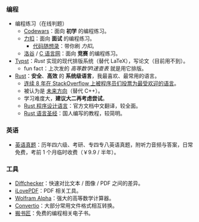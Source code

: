 ### 编程

- 编程练习（在线判题）
	- [Codewars](https://www.codewars.com/dashboard)：面向 **初学** 的编程练习。
	- [力扣](https://leetcode.cn/)：面向 **面试** 的编程练习。
		- [代码随想录](https://www.programmercarl.com/)：带你刷 *力扣*。
	- [洛谷](https://www.luogu.com.cn/) / [C 语言网](https://www.dotcpp.com/)：面向 **竞赛** 的编程练习。
- [Typst](https://typst.app/home/)：*Rust* 实现的现代排版系统（替代 LaTeX），写论文（目前用不到）。
	- fun fact：上次发的 *高等数学Ⅰ速查表* 就是用它排版。
- [Rust](https://www.rust-lang.org/zh-CN/)：**安全**、**高效** 的 **系统级语言**，我最喜欢、最常用的语言。
	- [连续 8 年在 StackOverflow 上被程序员们投票为最受欢迎的语言](https://www.infoq.cn/article/8zA6N8o8fTje945FSjJF)。
	- 被认为是 [未来方向](https://www.thepaper.cn/newsDetail_forward_26518590)（替代 C++）。
	- 学习难度大，**建议大二再考虑尝试**。
	- [Rust 程序设计语言](https://kaisery.github.io/trpl-zh-cn/)：官方文档中文翻译，较全面。
	- [Rust 语言圣经](https://course.rs/about-book.html)：国人编写的教程，较简明。

### 英语

- [英语真题](https://zhenti.burningvocabulary.com/)：历年四六级、考研、专四专八英语真题，附听力音频与答案，日常免费，考前 1 个月临时收费（￥9.9 / 半年）。

### 工具

- [Diffchecker](https://www.diffchecker.com/zh-Hans/)：快速对比文本 / 图像 / PDF 之间的差异。
- [iLovePDF](https://www.ilovepdf.com/zh-cn)：PDF 相关工具。
- [Wolfram Alpha](https://www.wolframalpha.com/)：强大的高等数学计算器。
- [Convertio](https://convertio.co/zh/)：大部分常用文件格式相互转换。
- [搬书匠](http://www.banshujiang.cn/)：免费的编程相关电子书。